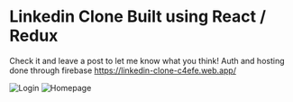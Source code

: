 # Linkedin Clone Built using React / Redux
Check it and leave a post to let me know what you think!
Auth and hosting done through firebase
https://linkedin-clone-c4efe.web.app/


![Login](https://user-images.githubusercontent.com/41496691/221384426-e350c31d-796d-4512-ae67-c84f5821d507.PNG) 
![Homepage](https://user-images.githubusercontent.com/41496691/221384459-f8f9994d-3a03-44a7-9bcb-0caa6357036c.PNG)

